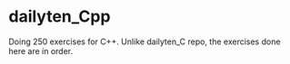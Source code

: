 # dailyten_Cpp
Doing 250 exercises for C++. Unlike dailyten_C repo, the exercises done here are in order. 
